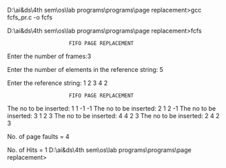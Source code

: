D:\ai&ds\4th sem\os\lab programs\programs\page replacement>gcc fcfs_pr.c -o fcfs

D:\ai&ds\4th sem\os\lab programs\programs\page replacement>fcfs

                        FIFO PAGE REPLACEMENT
Enter the number of frames:3

Enter the number of elements in the reference string:
5

Enter the reference string:
1
2
3
4
2

                        FIFO PAGE REPLACEMENT
The no to be inserted: 1
1 -1 -1
The no to be inserted: 2
1 2 -1
The no to be inserted: 3
1 2 3
The no to be inserted: 4
4 2 3
The no to be inserted: 2
4 2 3

No. of page faults = 4

No. of Hits = 1
D:\ai&ds\4th sem\os\lab programs\programs\page replacement>
